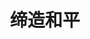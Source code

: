 ---
layout: summary
title: 缔造和平
category: 读书
keywords: 阅读,摘抄,2016
books: 
    - text: 维也纳的美国使团团长反复向巴黎和华盛顿发电，要求解释这个词的含义，可是没得到过一次回复。[40]想要把威尔逊的意思明确下来，向来就不是一件 容易的事情。“自主发展”，“治下的人民有权在自己的政府中发声”，“小民族拥有自己的权利与自由”，创建一个安全的世界，“让每个热爱和平的民族都能和 我们一样，按自己的方式生活，决定自己国家的制度”。[41]这些话白宫方面说起来滔滔不绝，也的确激励了世界上的各个民族，但是这些话合在一起是什 么意思呢?
      comment: 想读
---